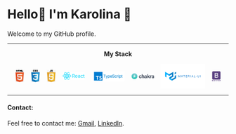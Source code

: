 # Hello👋 I'm Karolina 👋

Welcome to my GitHub profile.

<hr>

<div align="center">

<b> My Stack </b>
  
[<img width=4% align="center" src="logos\HTML-logo.png" title="HTML"/>](https://developer.mozilla.org/en-US/docs/Web/HTML) &nbsp;&nbsp;   [<img width=4% align="center" src="logos\CSS-logo.png" title="CSS"/>](https://developer.mozilla.org/en-US/docs/Web/CSS) &nbsp;&nbsp; [<img width=4% align="center" src="logos\JS-logo.png" title="JavaScript"/>](https://developer.mozilla.org/en-US/docs/Web/JavaScript) &nbsp;&nbsp; [<img width=10% align="center" src="logos\React-logo.png" title="React"/>](https://reactjs.org/) &nbsp;&nbsp; [<img width=15% align="center" src="logos\TypeScript-logo.png" title="TypeScript"/>](https://www.typescriptlang.org/) &nbsp;&nbsp; [<img width=10% align="center" src="logos\ChakraUI-logo.png" title="ChakraUI"/>](https://chakra-ui.com/) &nbsp;&nbsp; [<img width=20% align="center" src="logos\MaterialUI-logo.png" title="MaterialUI"/>](https://mui.com/material-ui/material-icons/) &nbsp;&nbsp; [<img width=4% align="center" src="logos\Bootstrap-logo.png" title="Bootstrap"/>](https://getbootstrap.com/)
  
</div>
  
<hr>  
  
#### Contact:

Feel free to contact me: <a href="mailto:kslazykv@gmail.com">Gmail</a>, [LinkedIn](https://www.linkedin.com/in/karolina-slazyk/).


<!--
**kslazykv/kslazykv** is a ✨ _special_ ✨ repository because its `README.md` (this file) appears on your GitHub profile.

Here are some ideas to get you started:

- 🔭 I’m currently working on ...
- 🌱 I’m currently learning ...
- 👯 I’m looking to collaborate on ...
- 🤔 I’m looking for help with ...
- 💬 Ask me about ...
- 📫 How to reach me: ...
- 😄 Pronouns: ...
- ⚡ Fun fact: ...
-->
